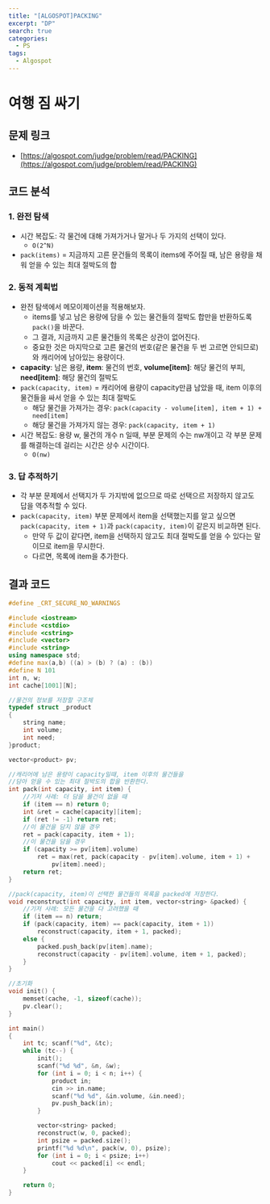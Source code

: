 ```yaml
---
title: "[ALGOSPOT]PACKING"
excerpt: "DP"
search: true
categories:
  - PS
tags:
  - Algospot
---
```


# 여행 짐 싸기

## 문제 링크
- [https://algospot.com/judge/problem/read/PACKING](https://algospot.com/judge/problem/read/PACKING)

## 코드 분석
### 1. 완전 탐색
- 시간 복잡도: 각 물건에 대해 가져가거나 말거나 두 가지의 선택이 있다.
  - ```O(2^N)```
- ```pack(items)``` = 지금까지 고른 문건들의 목록이 items에 주어질 때, 남은 용량을 채워 얻을 수 있는 최대 절박도의 합

### 2. 동적 계획법
- 완전 탐색에서 메모이제이션을 적용해보자.
  - items를 넣고 남은 용량에 담을 수 있는 물건들의 절박도 합만을 반환하도록 ```pack()```을 바꾼다.
  - 그 결과, 지금까지 고른 물건들의 목록은 상관이 없어진다.
  - 중요한 것은 마지막으로 고른 물건의 번호(같은 물건을 두 번 고르면 안되므로)와 캐리어에 남아있는 용량이다.
- **capacity**: 남은 용량, **item**: 물건의 번호, **volume[item]**: 해당 물건의 부피, **need[item]**: 해당 물건의 절박도
- ```pack(capacity, item)``` = 캐리어에 용량이 capacity만큼 남았을 때, item 이후의 물건들을 싸서 얻을 수 있는 최대 절박도
  - 해당 물건을 가져가는 경우: ```pack(capacity - volume[item], item + 1) + need[item]```
  - 해당 물건을 가져가지 않는 경우: ```pack(capacity, item + 1)```
- 시간 복잡도: 용량 w, 물건의 개수 n 일때, 부분 문제의 수는 nw개이고 각 부분 문제를 해결하는데 걸리는 시간은 상수 시간이다.
  - ```O(nw)```

### 3. 답 추적하기
- 각 부분 문제에서 선택지가 두 가지밖에 없으므로 따로 선택으르 저장하지 않고도 답을 역추적할 수 있다.
- ```pack(capacity, item)``` 부분 문제에서 item을 선택했는지를 알고 싶으면 ```pack(capacity, item + 1)```과 ```pack(capacity, item)```이 같은지 비교하면 된다.
  - 만약 두 값이 같다면, item을 선택하지 않고도 최대 절박도를 얻을 수 있다는 말이므로 item을 무시한다.
  - 다르면, 목록에 item을 추가한다.

## 결과 코드

```cpp
#define _CRT_SECURE_NO_WARNINGS

#include <iostream>
#include <cstdio>
#include <cstring>
#include <vector>
#include <string>
using namespace std;
#define max(a,b) ((a) > (b) ? (a) : (b))
#define N 101
int n, w;
int cache[1001][N];

//물건의 정보를 저장할 구조체
typedef struct _product
{
	string name;
	int volume;
	int need;
}product;

vector<product> pv;

//캐리어에 남은 용량이 capacity일때, item 이후의 물건들을
//담아 얻을 수 있는 최대 절박도의 합을 반환한다.
int pack(int capacity, int item) {
	//기저 사례: 더 담을 물건이 없을 때
	if (item == n) return 0;
	int &ret = cache[capacity][item];
	if (ret != -1) return ret;
	//이 물건을 담지 않을 경우
	ret = pack(capacity, item + 1);
	//이 물건을 담을 경우
	if (capacity >= pv[item].volume)
		ret = max(ret, pack(capacity - pv[item].volume, item + 1) +
			pv[item].need);
	return ret;
}

//pack(capacity, item)이 선택한 물건들의 목록을 packed에 저장한다.
void reconstruct(int capacity, int item, vector<string> &packed) {
	//기저 사례: 모든 물건을 다 고려했을 때
	if (item == n) return;
	if (pack(capacity, item) == pack(capacity, item + 1))
		reconstruct(capacity, item + 1, packed);
	else {
		packed.push_back(pv[item].name);
		reconstruct(capacity - pv[item].volume, item + 1, packed);
	}
}

//초기화
void init() {
	memset(cache, -1, sizeof(cache));
	pv.clear();
}

int main()
{
	int tc; scanf("%d", &tc);
	while (tc--) {
		init();
		scanf("%d %d", &n, &w);
		for (int i = 0; i < n; i++) {
			product in;
			cin >> in.name;
			scanf("%d %d", &in.volume, &in.need);
			pv.push_back(in);
		}

		vector<string> packed;
		reconstruct(w, 0, packed);
		int psize = packed.size();
		printf("%d %d\n", pack(w, 0), psize);
		for (int i = 0; i < psize; i++)
			cout << packed[i] << endl;
	}

	return 0;
}
```
